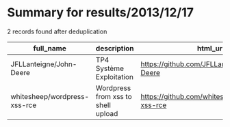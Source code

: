 
# Summary for results/2013/12/17
    
2 records found after deduplication

| full_name | description | html_url | matched_list | matched_count | pushed_at | size | stargazers_count | language | forks_count | vul_ids |
|------------------------------|------------------------------------|-------------------------------------------------|----------------|-----------------|---------------------------|--------|--------------------|------------|---------------|-----------|
| JFLLanteigne/John-Deere | TP4 Système Exploitation | https://github.com/JFLLanteigne/John-Deere | ['exploit'] | 1 | 2013-12-17 23:28:42+00:00 | 128 | 0 | Java | 0 | [] |
| whitesheep/wordpress-xss-rce | Wordpress from xss to shell upload | https://github.com/whitesheep/wordpress-xss-rce | ['rce'] | 1 | 2013-12-17 21:29:43+00:00 | 76 | 3 | Ruby | 1 | [] |
